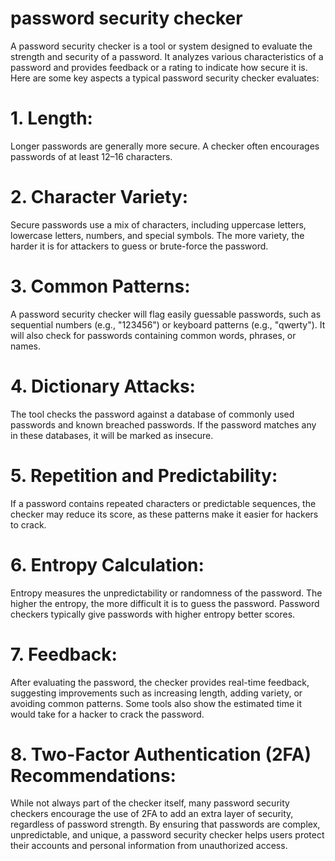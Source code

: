 # password security checker
A password security checker is a tool or system designed to evaluate the strength and security of a password. It analyzes various characteristics of a password and provides feedback or a rating to indicate how secure it is. Here are some key aspects a typical password security checker evaluates:
# 1. Length:
Longer passwords are generally more secure. A checker often encourages passwords of at least 12–16 characters.
# 2. Character Variety:
Secure passwords use a mix of characters, including uppercase letters, lowercase letters, numbers, and special symbols. The more variety, the harder it is for attackers to guess or brute-force the password.
# 3. Common Patterns:
A password security checker will flag easily guessable passwords, such as sequential numbers (e.g., "123456") or keyboard patterns (e.g., "qwerty").
It will also check for passwords containing common words, phrases, or names.
# 4. Dictionary Attacks:
The tool checks the password against a database of commonly used passwords and known breached passwords. If the password matches any in these databases, it will be marked as insecure.
# 5. Repetition and Predictability:
If a password contains repeated characters or predictable sequences, the checker may reduce its score, as these patterns make it easier for hackers to crack.
# 6. Entropy Calculation:
Entropy measures the unpredictability or randomness of the password. The higher the entropy, the more difficult it is to guess the password. Password checkers typically give passwords with higher entropy better scores.
# 7. Feedback:
After evaluating the password, the checker provides real-time feedback, suggesting improvements such as increasing length, adding variety, or avoiding common patterns. Some tools also show the estimated time it would take for a hacker to crack the password.
# 8. Two-Factor Authentication (2FA) Recommendations:
While not always part of the checker itself, many password security checkers encourage the use of 2FA to add an extra layer of security, regardless of password strength.
By ensuring that passwords are complex, unpredictable, and unique, a password security checker helps users protect their accounts and personal information from unauthorized access.
